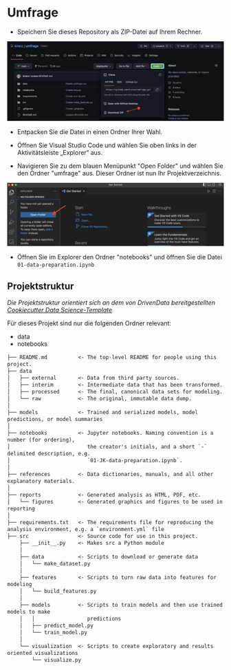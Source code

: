 # Umfrage

- Speichern Sie dieses Repository als ZIP-Datei auf Ihrem Rechner.

![](references/img/github.png)

- Entpacken Sie die Datei in einen Ordner Ihrer Wahl.

- Öffnen Sie Visual Studio Code und wählen Sie oben links in der Aktivitätsleiste  „Explorer“ aus.

- Navigieren Sie zu dem blauen Menüpunkt "Open Folder" und wählen Sie den Ordner "umfrage" aus. Dieser Ordner ist nun Ihr Projektverzeichnis.

![](references/img/vscode.png)


- Öffnen Sie im Explorer den Ordner "notebooks" und öffnen Sie die Datei `01-data-preparation.ipynb`

## Projektstruktur

*Die Projektstruktur orientiert sich an dem von DrivenData bereitgestellten [Cookiecutter Data Science-Template](https://drivendata.github.io/cookiecutter-data-science/)*

Für dieses Projekt sind nur die folgenden Ordner relevant:  

- data
- notebooks


```nohighlight
├── README.md          <- The top-level README for people using this project.
├── data
│   ├── external       <- Data from third party sources.
│   ├── interim        <- Intermediate data that has been transformed.
│   ├── processed      <- The final, canonical data sets for modeling.
│   └── raw            <- The original, immutable data dump.
│
├── models             <- Trained and serialized models, model predictions, or model summaries
│
├── notebooks          <- Jupyter notebooks. Naming convention is a number (for ordering),
│                         the creator's initials, and a short `-` delimited description, e.g.
│                         `01-JK-data-preparation.ipynb`.
│
├── references         <- Data dictionaries, manuals, and all other explanatory materials.
│
├── reports            <- Generated analysis as HTML, PDF, etc.
│   └── figures        <- Generated graphics and figures to be used in reporting
│
├── requirements.txt   <- The requirements file for reproducing the analysis environment, e.g. a `environment.yml` file
├── src                <- Source code for use in this project.
    ├── __init__.py    <- Makes src a Python module
    │
    ├── data           <- Scripts to download or generate data
    │   └── make_dataset.py
    │
    ├── features       <- Scripts to turn raw data into features for modeling
    │   └── build_features.py
    │
    ├── models         <- Scripts to train models and then use trained models to make
    │   │                 predictions
    │   ├── predict_model.py
    │   └── train_model.py
    │
    └── visualization  <- Scripts to create exploratory and results oriented visualizations
        └── visualize.py
```    